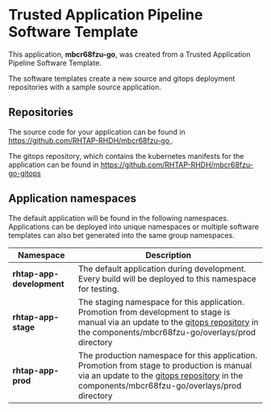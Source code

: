 # Trusted Application Pipeline Software Template

This application, **mbcr68fzu-go**, was created from a Trusted Application Pipeline Software Template.

The software templates create a new source and gitops deployment repositories with a sample source application. 

## Repositories

The source code for your application can be found in [https://github.com/RHTAP-RHDH/mbcr68fzu-go ](https://github.com/RHTAP-RHDH/mbcr68fzu-go ).
 
The gitops repository, which contains the kubernetes manifests for the application can be found in 
[https://github.com/RHTAP-RHDH/mbcr68fzu-go-gitops ](https://github.com/RHTAP-RHDH/mbcr68fzu-go-gitops ) 

## Application namespaces 

The default application will be found in the following namespaces. Applications can be deployed into unique namespaces or multiple software templates can also bet generated into the same group namespaces.  

|  Namespace   |  Description   |  
| -------- | -------- |   
| **rhtap-app-development** | The default application during development. Every build will be deployed to this namespace for testing. | 
| **rhtap-app-stage** | The staging namespace for this application. Promotion from development to stage is manual via an update to the [gitops repository](https://github.com/RHTAP-RHDH/mbcr68fzu-go-gitops ) in the components/mbcr68fzu-go/overlays/prod directory |  
| **rhtap-app-prod** | The production namespace for this application. Promotion from stage to production is manual via an update to the [gitops repository](https://github.com/RHTAP-RHDH/mbcr68fzu-go-gitops ) in the components/mbcr68fzu-go/overlays/prod directory | 
